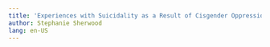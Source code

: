 ```yaml
---
title: 'Experiences with Suicidality as a Result of Cisgender Oppression'
author: Stephanie Sherwood
lang: en-US
---
```


